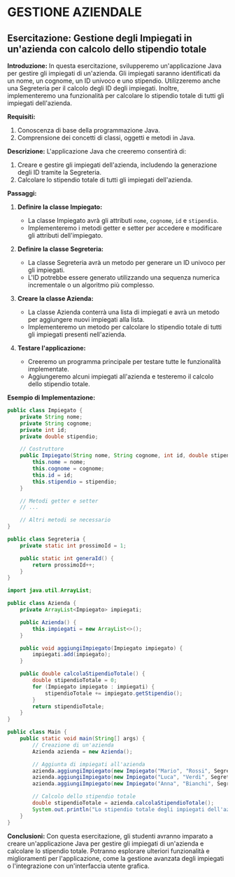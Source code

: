# GESTIONE AZIENDALE

## **Esercitazione: Gestione degli Impiegati in un'azienda con calcolo dello stipendio totale**

**Introduzione:**
In questa esercitazione, svilupperemo un'applicazione Java per gestire gli impiegati di un'azienda. Gli impiegati saranno identificati da un nome, un cognome, un ID univoco e uno stipendio. Utilizzeremo anche una Segreteria per il calcolo degli ID degli impiegati. Inoltre, implementeremo una funzionalità per calcolare lo stipendio totale di tutti gli impiegati dell'azienda.

**Requisiti:**

1. Conoscenza di base della programmazione Java.
2. Comprensione dei concetti di classi, oggetti e metodi in Java.

**Descrizione:**
L'applicazione Java che creeremo consentirà di:

1. Creare e gestire gli impiegati dell'azienda, includendo la generazione degli ID tramite la Segreteria.
2. Calcolare lo stipendio totale di tutti gli impiegati dell'azienda.

**Passaggi:**

1. **Definire la classe Impiegato:**
   - La classe Impiegato avrà gli attributi `nome`, `cognome`, `id` e `stipendio`.
   - Implementeremo i metodi getter e setter per accedere e modificare gli attributi dell'impiegato.

2. **Definire la classe Segreteria:**
   - La classe Segreteria avrà un metodo per generare un ID univoco per gli impiegati.
   - L'ID potrebbe essere generato utilizzando una sequenza numerica incrementale o un algoritmo più complesso.

3. **Creare la classe Azienda:**
   - La classe Azienda conterrà una lista di impiegati e avrà un metodo per aggiungere nuovi impiegati alla lista.
   - Implementeremo un metodo per calcolare lo stipendio totale di tutti gli impiegati presenti nell'azienda.

4. **Testare l'applicazione:**
   - Creeremo un programma principale per testare tutte le funzionalità implementate.
   - Aggiungeremo alcuni impiegati all'azienda e testeremo il calcolo dello stipendio totale.

**Esempio di Implementazione:**

```java
public class Impiegato {
    private String nome;
    private String cognome;
    private int id;
    private double stipendio;

    // Costruttore
    public Impiegato(String nome, String cognome, int id, double stipendio) {
        this.nome = nome;
        this.cognome = cognome;
        this.id = id;
        this.stipendio = stipendio;
    }

    // Metodi getter e setter
    // ...

    // Altri metodi se necessario
}

public class Segreteria {
    private static int prossimoId = 1;

    public static int generaId() {
        return prossimoId++;
    }
}

import java.util.ArrayList;

public class Azienda {
    private ArrayList<Impiegato> impiegati;

    public Azienda() {
        this.impiegati = new ArrayList<>();
    }

    public void aggiungiImpiegato(Impiegato impiegato) {
        impiegati.add(impiegato);
    }

    public double calcolaStipendioTotale() {
        double stipendioTotale = 0;
        for (Impiegato impiegato : impiegati) {
            stipendioTotale += impiegato.getStipendio();
        }
        return stipendioTotale;
    }
}

public class Main {
    public static void main(String[] args) {
        // Creazione di un'azienda
        Azienda azienda = new Azienda();

        // Aggiunta di impiegati all'azienda
        azienda.aggiungiImpiegato(new Impiegato("Mario", "Rossi", Segreteria.generaId(), 2500));
        azienda.aggiungiImpiegato(new Impiegato("Luca", "Verdi", Segreteria.generaId(), 2800));
        azienda.aggiungiImpiegato(new Impiegato("Anna", "Bianchi", Segreteria.generaId(), 3000));

        // Calcolo dello stipendio totale
        double stipendioTotale = azienda.calcolaStipendioTotale();
        System.out.println("Lo stipendio totale degli impiegati dell'azienda è: " + stipendioTotale);
    }
}
```

**Conclusioni:**
Con questa esercitazione, gli studenti avranno imparato a creare un'applicazione Java per gestire gli impiegati di un'azienda e calcolare lo stipendio totale. Potranno esplorare ulteriori funzionalità e miglioramenti per l'applicazione, come la gestione avanzata degli impiegati o l'integrazione con un'interfaccia utente grafica.
